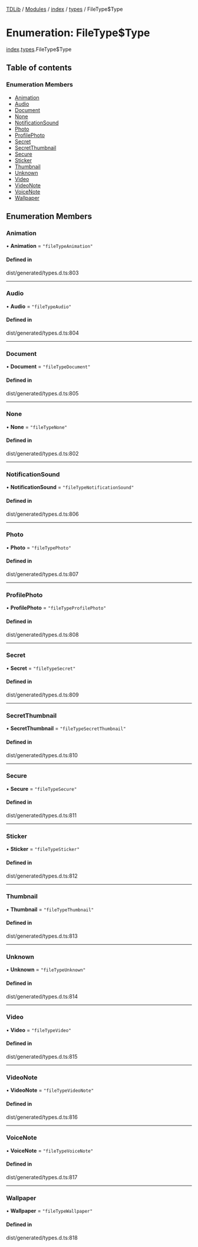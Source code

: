 [TDLib](../README.md) / [Modules](../modules.md) / [index](../modules/index.md) / [types](../modules/index.types.md) / FileType$Type

# Enumeration: FileType$Type

[index](../modules/index.md).[types](../modules/index.types.md).FileType$Type

## Table of contents

### Enumeration Members

- [Animation](index.types.FileType_Type.md#animation)
- [Audio](index.types.FileType_Type.md#audio)
- [Document](index.types.FileType_Type.md#document)
- [None](index.types.FileType_Type.md#none)
- [NotificationSound](index.types.FileType_Type.md#notificationsound)
- [Photo](index.types.FileType_Type.md#photo)
- [ProfilePhoto](index.types.FileType_Type.md#profilephoto)
- [Secret](index.types.FileType_Type.md#secret)
- [SecretThumbnail](index.types.FileType_Type.md#secretthumbnail)
- [Secure](index.types.FileType_Type.md#secure)
- [Sticker](index.types.FileType_Type.md#sticker)
- [Thumbnail](index.types.FileType_Type.md#thumbnail)
- [Unknown](index.types.FileType_Type.md#unknown)
- [Video](index.types.FileType_Type.md#video)
- [VideoNote](index.types.FileType_Type.md#videonote)
- [VoiceNote](index.types.FileType_Type.md#voicenote)
- [Wallpaper](index.types.FileType_Type.md#wallpaper)

## Enumeration Members

### Animation

• **Animation** = ``"fileTypeAnimation"``

#### Defined in

dist/generated/types.d.ts:803

___

### Audio

• **Audio** = ``"fileTypeAudio"``

#### Defined in

dist/generated/types.d.ts:804

___

### Document

• **Document** = ``"fileTypeDocument"``

#### Defined in

dist/generated/types.d.ts:805

___

### None

• **None** = ``"fileTypeNone"``

#### Defined in

dist/generated/types.d.ts:802

___

### NotificationSound

• **NotificationSound** = ``"fileTypeNotificationSound"``

#### Defined in

dist/generated/types.d.ts:806

___

### Photo

• **Photo** = ``"fileTypePhoto"``

#### Defined in

dist/generated/types.d.ts:807

___

### ProfilePhoto

• **ProfilePhoto** = ``"fileTypeProfilePhoto"``

#### Defined in

dist/generated/types.d.ts:808

___

### Secret

• **Secret** = ``"fileTypeSecret"``

#### Defined in

dist/generated/types.d.ts:809

___

### SecretThumbnail

• **SecretThumbnail** = ``"fileTypeSecretThumbnail"``

#### Defined in

dist/generated/types.d.ts:810

___

### Secure

• **Secure** = ``"fileTypeSecure"``

#### Defined in

dist/generated/types.d.ts:811

___

### Sticker

• **Sticker** = ``"fileTypeSticker"``

#### Defined in

dist/generated/types.d.ts:812

___

### Thumbnail

• **Thumbnail** = ``"fileTypeThumbnail"``

#### Defined in

dist/generated/types.d.ts:813

___

### Unknown

• **Unknown** = ``"fileTypeUnknown"``

#### Defined in

dist/generated/types.d.ts:814

___

### Video

• **Video** = ``"fileTypeVideo"``

#### Defined in

dist/generated/types.d.ts:815

___

### VideoNote

• **VideoNote** = ``"fileTypeVideoNote"``

#### Defined in

dist/generated/types.d.ts:816

___

### VoiceNote

• **VoiceNote** = ``"fileTypeVoiceNote"``

#### Defined in

dist/generated/types.d.ts:817

___

### Wallpaper

• **Wallpaper** = ``"fileTypeWallpaper"``

#### Defined in

dist/generated/types.d.ts:818
